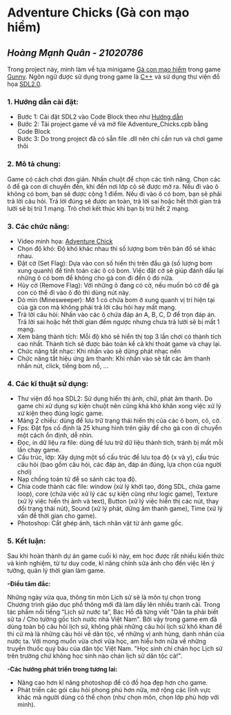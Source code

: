 # Adventure Chicks (Gà con mạo hiểm)
_Hoàng Mạnh Quân - 21020786_
--------------------------
Trong project này, mình làm về tựa minigame [Gà con mạo hiểm](https://gunnypc.zing.vn/huong-dan/tieu-hoc/ga-con-mao-hiem.html) trong game [Gunny](https://gunnypc.zing.vn/bianrungxanh). Ngôn ngữ được sử dụng trong game là [C++](https://vi.wikipedia.org/wiki/C%2B%2B) và sử dụng thư viện đồ họa [SDL2.0](https://www.libsdl.org/).

### 1. Hướng dẫn cài đặt:

- Bước 1: Cài đặt SDL2 vào Code Block theo như [Hướng dẫn](https://www.youtube.com/watch?v=kxi0TMXEG3g)
- Bước 2: Tải project game về và mở file Adventure_Chicks.cpb bằng Code Block
- Bước 3: Do trong project đã có sẵn file .dll nên chỉ cần run và chơi game thôi
  
### 2. Mô tả chung:
  Game có cách chơi đơn giản. Nhấn chuột để chọn các tính năng. 
  Chọn các ô để gà con di chuyển đến, khi đến nơi lớp cỏ sẽ được mở ra. 
  Nếu đi vào ô không có bom, bạn sẽ được cộng 1 điểm. Nếu đi vào ô có bom, bạn sẽ phải trả lời câu hỏi. Trả lời đúng sẽ được an toàn, trả lời sai hoặc hết thời gian trả lười sẽ bị trừ 1 mạng.
  Trò chơi kết thúc khi bạn bị trừ hết 2 mạng. 
  
### 3. Các chức năng:
- Video minh họa: [Adventure Chick](https://www.google.com/)
- Chọn độ khó: Độ khó khác nhau thì số lượng bom trên bản đồ sẽ khác nhau.
- Đặt cờ (Set Flag): Dựa vào con số hiển thị trên đầu gà (số lượng bom xung quanh) để tính toán các ô có bom. Việc đặt cờ sẽ giúp đánh dấu lại những ô có bom để không cho gà con đi đến ô đó nữa.
- Hủy cờ (Remove Flag): Với những ô đang có cờ, nếu muốn bỏ cờ để gà con có thể đi vào ô đó thì dùng nút này.
- Dò mìn (Minesweeper): Mở 1 có chứa bom ở xung quanh vị trí hiện tại của gà con mà không phải trả lời câu hỏi hay mất mạng.
- Trả lời câu hỏi: Nhấn vào các ô chứa đáp án A, B, C, D để trọn đáp án. Trả lời sai hoặc hết thời gian đếm ngược nhưng chưa trả lười sẽ bị mất 1 mạng.
- Xem bảng thành tích: Mỗi độ khó sẽ hiển thị top 3 lần chơi có thành tích cao nhất. Thành tích sẽ được bảo toàn kể cả khi thoát game và chạy lại.
- Chức năng tắt nhạc: Khi nhấn vào sẽ dừng phát nhạc nền
- Chức năng tắt hiệu ứng âm thanh: Khi nhấn vào sẽ tắt các âm thanh nhấn nút, click, tiếng bom nổ, ...

### 4. Các kĩ thuật sử dụng:
- Thư viện đồ họa SDL2: Sử dụng hiển thị ảnh, chữ, phát âm thanh. Do game chỉ xử dụng sự kiện chuột nên cũng khá khó khăn xong việc xử lý xử kiện theo đúng logic game.
- Mảng 2 chiều: dùng để lưu trữ trạng thái hiển thị của các ô bom, cỏ, cờ.
- Fps: Đặt fps cố định là 25 khung hình trên giây để cho gà con di chuyển một cách ổn định, dễ nhìn.
- Đọc, in dữ liệu ra file: dùng để lưu trữ dữ liệu thành tích, tránh bị mất mỗi lần chạy game.
- Cấu trúc, lớp: Xây dựng một số cấu trúc để lưu tọa độ (x và y), cấu trúc câu hỏi (bao gồm câu hỏi, các đáp án, đáp án đúng, lựa chọn của người chơi)
- Nạp chồng toán tử để so sánh các tọa độ.
- Chia code thành các file: window (xử lý khởi tạo, đóng SDL, chứa game loop), core (chứa việc xử lý các sự kiện cũng như logic game), Texture (xử lý việc hiển thị ảnh và text), Button (xử lý việc hiển thị các nút, thay đổi trạng thái nút), Sound (xử lý phát, dừng âm thanh game), Time (xử lý vấn đề thời gian cho game).
- Photoshop: Cắt ghép ảnh, tách nhân vật từ ảnh game gốc.

### 5. Kết luận:
Sau khi hoàn thành dự án game cuối kì này, em học được rất nhiều kiến thức và kinh nghiệm, từ tư duy code, kĩ năng chỉnh sửa ảnh cho đến việc lên ý tưởng, quản lý thời gian làm game.

**-Điều tâm đắc:**

Những ngày vừa qua, thông tin môn Lịch sử sẽ là môn tự chọn trong Chương trình giáo dục phổ thông mới đã làm dấy lên nhiều tranh cãi. Trong tác phẩm nổi tiếng “Lịch sử nước ta”, Bác Hồ đã từng viết "Dân ta phải biết sử ta / Cho tường gốc tích nước nhà Việt Nam". Bởi vậy trong game em đã dùng toàn bộ câu hỏi lịch sử, không phải những câu hỏi lịch sử khô khan để thi cử mà là những câu hỏi về dân tộc, về những vị anh hùng, danh nhân của nước ta. Với mong muốn vừa chơi vừa học, am hiểu hơn nữa về những truyền thuốc quý báu của dân tộc Việt Nam. "Học sinh chỉ chán học Lịch sử trên trường chứ không học sinh nào chán lịch sử dân tộc cả!".

**-Các hướng phát triển trong tương lai:**

- Nâng cao hơn kĩ năng photoshop để có đồ họa đẹp hơn cho game.
- Phát triển các gói câu hỏi phong phú hơn nữa, mở rộng các lĩnh vực khác mà người dùng có thể chọn (như chọn môn, chọn lớp phù hợp với mình).
